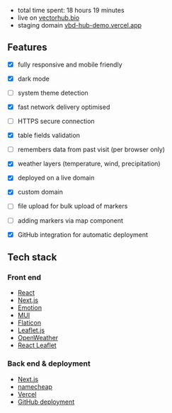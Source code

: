 - total time spent: 18 hours 19 minutes
- live on [vectorhub.bio](https://vectorhub.bio/)
- staging domain [vbd-hub-demo.vercel.app](https://vbd-hub-demo.vercel.app/)

## Features
- [x] fully responsive and mobile friendly
- [x] dark mode
- [ ] system theme detection
- [x] fast network delivery optimised
- [ ] HTTPS secure connection
- [x] table fields validation
- [ ] remembers data from past visit (per browser only)
- [x] weather layers (temperature, wind, precipitation)
- [x] deployed on a live domain
- [x] custom domain
- [ ] file upload for bulk upload of markers
- [ ] adding markers via map component
- [x] GitHub integration for automatic  deployment


## Tech stack

### Front end
- [React](https://react.dev/)
- [Next.js](https://nextjs.org/)
- [Emotion](https://emotion.sh/)
- [MUI](https://mui.com/)
- [Flaticon](https://www.flaticon.com/)
- [Leaflet.js](https://leafletjs.com/)
- [OpenWeather](https://openweathermap.org/)
- [React Leaflet](https://react-leaflet.js.org/)

### Back end & deployment
- [Next.js](https://nextjs.org/)
- [namecheap](https://www.namecheap.com/)
- [Vercel](https://vercel.com/)
- [GitHub deployment](https://docs.github.com/en/actions/deployment/targeting-different-environments/using-environments-for-deployment)